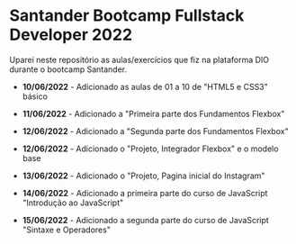 # Santander Bootcamp Fullstack Developer 2022

Uparei neste repositório as aulas/exercícios que fiz na plataforma DIO durante o bootcamp Santander.

- **10/06/2022** - Adicionado as aulas de 01 a 10 de "HTML5 e CSS3" básico

- **11/06/2022** - Adicionado a "Primeira parte dos Fundamentos Flexbox"

- **12/06/2022** - Adicionado a "Segunda parte dos Fundamentos Flexbox"

- **12/06/2022** - Adicionado o "Projeto, Integrador Flexbox" e o modelo base 

- **13/06/2022** - Adicionado o "Projeto, Pagina inicial do Instagram"

- **14/06/2022** - Adicionado a primeira parte do curso de JavaScript "Introdução ao JavaScript"
  
- **15/06/2022** - Adicionado a segunda parte do curso de JavaScript "Sintaxe e Operadores"